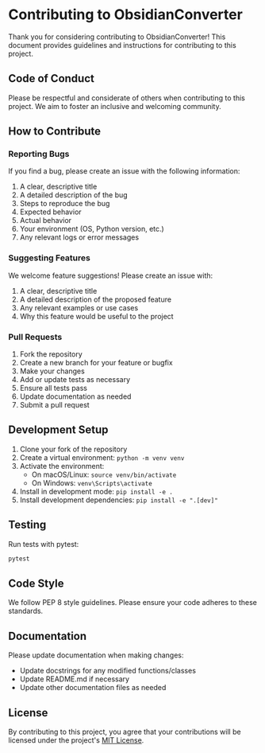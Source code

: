 # Contributing to ObsidianConverter

Thank you for considering contributing to ObsidianConverter! This document provides guidelines and instructions for contributing to this project.

## Code of Conduct

Please be respectful and considerate of others when contributing to this project. We aim to foster an inclusive and welcoming community.

## How to Contribute

### Reporting Bugs

If you find a bug, please create an issue with the following information:

1. A clear, descriptive title
2. A detailed description of the bug
3. Steps to reproduce the bug
4. Expected behavior
5. Actual behavior
6. Your environment (OS, Python version, etc.)
7. Any relevant logs or error messages

### Suggesting Features

We welcome feature suggestions! Please create an issue with:

1. A clear, descriptive title
2. A detailed description of the proposed feature
3. Any relevant examples or use cases
4. Why this feature would be useful to the project

### Pull Requests

1. Fork the repository
2. Create a new branch for your feature or bugfix
3. Make your changes
4. Add or update tests as necessary
5. Ensure all tests pass
6. Update documentation as needed
7. Submit a pull request

## Development Setup

1. Clone your fork of the repository
2. Create a virtual environment: `python -m venv venv`
3. Activate the environment:
   - On macOS/Linux: `source venv/bin/activate`
   - On Windows: `venv\Scripts\activate`
4. Install in development mode: `pip install -e .`
5. Install development dependencies: `pip install -e ".[dev]"`

## Testing

Run tests with pytest:

```bash
pytest
```

## Code Style

We follow PEP 8 style guidelines. Please ensure your code adheres to these standards.

## Documentation

Please update documentation when making changes:

- Update docstrings for any modified functions/classes
- Update README.md if necessary
- Update other documentation files as needed

## License

By contributing to this project, you agree that your contributions will be licensed under the project's [MIT License](LICENSE).